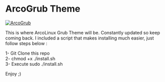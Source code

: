 # ArcoGrub Theme

[![ArcoGrub](http://img.youtube.com/vi/05ndG6SzfnM/0.jpg)](https://www.youtube.com/watch?v=05ndG6SzfnM)

This is where ArcoLinux Grub Theme will be. Constantly updated so keep coming back. I included a script that makes installing much easier, just follow steps below :<br />

1- Git Clone this repo<br />
2- chmod +x ./install.sh<br />
3- Execute sudo ./install.sh<br />

Enjoy ;)
